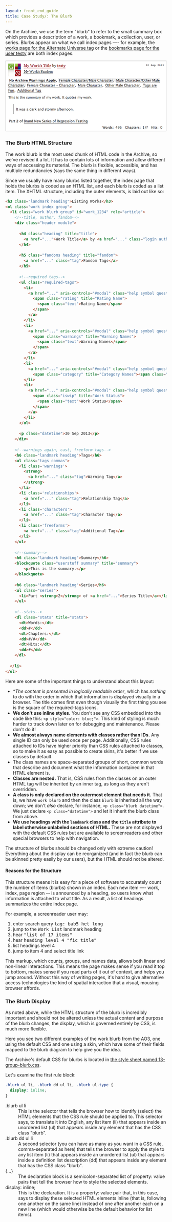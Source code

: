 ```yaml
---
layout: front_end_guide
title: Case Study/: The Blurb
---
```

On the Archive, we use the term "blurb" to refer to the small summary box which provides a description of a work, a bookmark, a collection, user, or series. Blurbs appear on what we call index pages —- for example, the [works page for the Alternate Universe tag](http://archiveofourown.org/tags/Alternate%20Universe/works) or the [bookmarks page for the user testy](http://archiveofourown.org/users/testy/bookmarks) are both index pages.

![work blurb in the default Archive style](images/workblurb.png)

### The Blurb HTML Structure

The work blurb is the most used chunk of HTML code in the Archive, so we've revised it a lot. It has to contain lots of information and allow different ways of accessing its material. The blurb is flexible, accessible, and has multiple redundancies (says the same thing in different ways).

Since we usually have many blurbs listed together, the index page that holds the blurbs is coded as an HTML list, and each blurb is coded as a list item. The XHTML structure, including the outer elements, is laid out like so:

```html
<h3 class="landmark heading">Listing Works</h3>
<ol class="work index group">
  <li class="work blurb group" id="work_1234" role="article">
    <!--title, author, fandom-->
    <div class="header module">

      <h4 class="heading" title="title">
        <a href="...">Work Title</a> by <a href="..." class="login author" rel="author">pseud (username)</a>  
      </h4>

      <h5 class="fandoms heading" title="fandom">
        <a href="..." class="tag">Fandom Tags</a>
  	  </h5>

      <!--required tags-->
  	  <ul class="required-tags">
        <li>
          <a href="..." aria-controls="#modal" class="help symbol question modal" title="Symbols key">
            <span class="rating" title="Rating Name">
              <span class="text">Rating Name</span>
            </span>
          </a>
        </li>
        <li> 
          <a href="..." aria-controls="#modal" class="help symbol question modal" title="Symbols key">
            <span class="warnings" title="Warning Names">
              <span class="text">Warning Names</span>
            </span>
          </a>
        </li>
        <li>
          <a href="..." aria-controls="#modal" class="help symbol question modal" title="Symbols key">
            <span class="category" title="Category Names"><span class="text">Category Names</span></span></a>
        </li>
        <li>
          <a href="..." aria-controls="#modal" class="help symbol question modal" title="Symbols key">
            <span class="iswip" title="Work Status">
              <span class="text">Work Status</span>
            </span>
          </a>
        </li>
      </ul>
  	  
  	  <p class="datetime">30 Sep 2013</p>
    </div>
	  
    <!--warnings again, cast, freeform tags-->
    <h6 class="landmark heading">Tags</h6>
    <ul class="tags commas">
  	  <li class='warnings'>
  	    <strong>
  	      <a href="..." class="tag">Warning Tag</a>
  	    </strong>
  	  </li>
  	  <li class='relationships'>
  	    <a href="..." class="tag">Relationship Tag</a>
  	  </li> 
  	  <li class='characters'>
  	    <a href="..." class="tag">Character Tag</a>
  	  </li>
  	  <li class='freeforms'>
  	    <a href="..." class="tag">Additional Tag</a>
  	  </li>
    </ul>

    <!--summary-->	
  	<h6 class="landmark heading">Summary</h6>
  	<blockquote class="userstuff summary" title="summary">
  		<p>This is the summary.</p>
  	</blockquote>
  	
  	<h6 class="landmark heading">Series</h6>
  	<ul class="series">
  	  <li>Part <strong>2</strong> of <a href="...">Series Title</a></li>
  	</ul>

    <!--stats-->
    <dl class="stats" title="stats">
  	  <dt>Words:</dt>
  	  <dd>#</dd>
  	  <dt>Chapters:</dt>
  	  <dd>#/#</dd>
      <dt>Hits:</dt>
      <dd>#</dd>
    </dl>

  </li>
</ol>
```

Here are some of the important things to understand about this layout:

* **The content is presented in *logically readable order**, which has *nothing* to do with the order in which that information is displayed visually in a browser. The title comes first even though visually the first thing you see is the square of the required-tags icons.
* **We don't use inline styles.**  You don't see any CSS embedded into the code like this: `<p style="color: blue;">`. This kind of styling is much harder to track down later on for debugging and maintenance. Please don't do it!
* **We almost always name elements with classes rather than IDs.** Any single ID can only be used once per page. Additionally, CSS rules attached to IDs have higher priority than CSS rules attached to classes, so to make it as easy as possible to create skins, it's better if we use classes by default.
* The class names are space-separated groups of short, common words that describe and document what the information contained in that HTML element is.
* **Classes are nested.** That is, CSS rules from the classes on an outer HTML tag will be inherited by an inner tag, as long as they aren't overridden.
* **A class is only declared on the outermost element that needs it.** That is, we have `work blurb` and then the class `blurb` is inherited all the way down; we don't *also* declare, for instance, `<p class="blurb datetime">`. We just declare `<p class="datetime">` and let it inherit the blurb class from above.
* **We use headings with the `landmark` class and the `title` attribute to label otherwise unlabeled sections of HTML.** These are not displayed with the default CSS rules but are available to screenreaders and other special browsers to help with navigation.

The structure of blurbs should be changed only with extreme caution! Everything about the display can be reorganized (and in fact the blurb can be skinned pretty easily by our users), but the HTML should not be altered.

#### Reasons for the Structure

This structure means it is easy for a piece of software to accurately count the number of items (blurbs) shown in an index. Each new item —- work, index, page region -- is announced by a heading, so users know what information is attached to what title. As a result, a list of headings summarizes the entire index page.

For example, a screenreader user may:

1.  enter search query <kbd>tag: bab5 het long</kbd>
2.  jump to the <kbd>Work List</kbd> landmark heading
3.  hear <samp>"list of 17 items"</samp>
4.  hear <samp>heading level 4 "fic title"</samp>
5.  list headings level 4
6.  jump to item 4 and select title link

This markup, which counts, groups, and names data, allows both linear and non-linear interactions. This means the page makes sense if you read it top to bottom, makes sense if you read parts of it out of context, and helps you jump around. Without this way of writing pages, it's hard to give alternative access technologies the kind of spatial interaction that a visual, mousing browser affords.

### The Blurb Display

As noted above, while the HTML structure of the blurb is incredibly important and should not be altered unless the actual content and purpose of the blurb changes, the display, which is governed entirely by CSS, is much more flexible.

Here you see two different examples of the work blurb from the AO3, one using the default CSS and one using a skin, which have some of their fields mapped to the blurb diagram to help give you the idea.

The Archive's default CSS for blurbs is located in [the style sheet named 13-group-blurb.css](https://github.com/otwcode/otwarchive/blob/master/public/stylesheets/site/2.0/13-group-blurb.css). 

Let's examine the first rule block:

```css
.blurb ul li, .blurb dd ul li, .blurb ul.type {
  display: inline;
}
```

<dl>
  <dt>.blurb ul li</dt>
  <dd>This is the selector that tells the browser how to identify (select) the HTML elements that the CSS rule should be applied to. This selector says, to translate it into English, any list item (li) that appears inside an unordered list (ul) that appears inside any element that has the CSS class "blurb".</dd>
  <dt>.blurb dd ul li</dt>
  <dd>A second selector (you can have as many as you want in a CSS rule, comma-separated as here) that tells the browser to apply the style to any list item (li) that appears inside an unordered list (ul) that appears inside a definition list description (dd) that appears inside any element that has the CSS class "blurb".</dd>
  <dt>{...}</dt>
  <dd>The declaration block is a semicolon-separated list of property: value pairs that tell the browser how to style the selected elements.</dd>
  <dt>display: inline;</dt>
  <dd>This is the declaration. It is a property: value pair that, in this case, says to display these selected HTML elements inline (that is, following one another on the same line) instead of one after another each on a new line (which would otherwise be the default behavior for list items).</dd>
</dl>